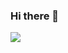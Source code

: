 ### Hi there 👋

<html>
    
 <img src="https://clformacion.es/git1.html ">   
    
    
    
    
    
    
    
    
    
    
</html>


